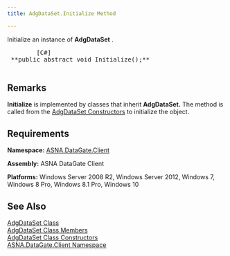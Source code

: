 ```yaml
---
title: AdgDataSet.Initialize Method

---
```


Initialize an instance of **AdgDataSet** .
<pre class="prettyprint">
        <span class="lang">[C#]</span>
 **public abstract void Initialize();** 
      </pre>


## Remarks

**Initialize** is implemented by classes that inherit **AdgDataSet.** The method is called from the [ AdgDataSet Constructors](adg-dataset-class-constructors-main.html) to initialize the object.
## Requirements

**Namespace:** [ASNA.DataGate.Client](datagate-client-namespace.html) 

**Assembly:** ASNA DataGate Client

**Platforms:** Windows Server 2008 R2, Windows Server 2012, Windows 7, Windows 8 Pro, Windows 8.1 Pro, Windows 10
## See Also


[AdgDataSet Class](adg-dataset-class.html)
      <br />
[AdgDataSet Class Members](adg-dataset-members.html)
      <br />
[AdgDataSet Class Constructors](adg-dataset-class-constructors-main.html)
      <br />
[ASNA.DataGate.Client Namespace](datagate-client-namespace.html)

